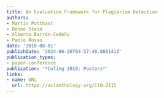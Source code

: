 ```yaml
---
title: An Evaluation Framework for Plagiarism Detection
authors:
- Martin Potthast
- Benno Stein
- Alberto Barrón-Cedeño
- Paolo Rosso
date: '2010-08-01'
publishDate: '2024-06-26T04:57:48.088141Z'
publication_types:
- paper-conference
publication: '*Coling 2010: Posters*'
links:
- name: URL
  url: https://aclanthology.org/C10-2115
---
```


